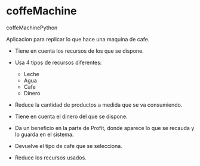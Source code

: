 # coffeMachine
coffeMachinePython


Aplicacion para replicar lo que hace una maquina de cafe.

- Tiene en cuenta los recursos de los que se dispone.
- Usa 4 tipos de recursos diferentes:
    - Leche
    - Agua
    - Cafe
    - Dinero

- Reduce la cantidad de productos a medida que se va consumiendo.
- Tiene en cuenta el dinero del que se dispone. 
- Da un beneficio en la parte de Profit, donde aparece lo que se recauda y lo guarda en el sistema.
- Devuelve el tipo de cafe que se selecciona.
- Reduce los recursos usados.
